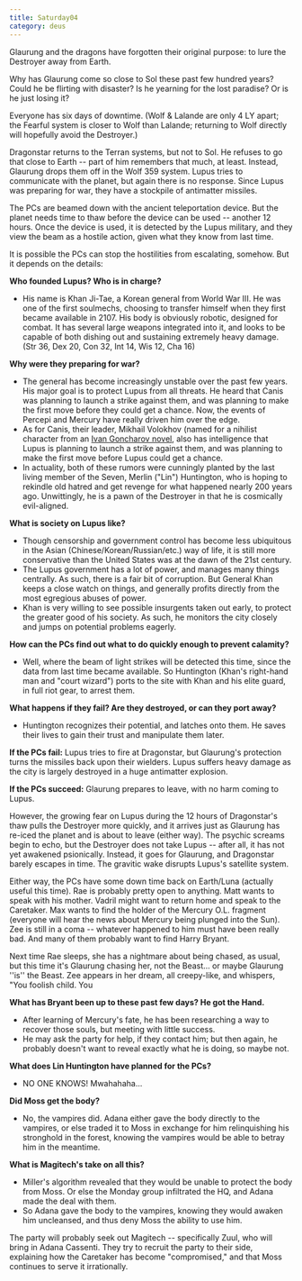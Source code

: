 ```yaml
---
title: Saturday04
category: deus
---
```

Glaurung and the dragons have forgotten their original purpose: to lure the Destroyer away from Earth.

Why has Glaurung come so close to Sol these past few hundred years? Could he be flirting with disaster? Is he yearning for the lost paradise? Or is he just losing it?

Everyone has six days of downtime. (Wolf &amp; Lalande are only 4 LY apart; the Fearful system is closer to Wolf than Lalande; returning to Wolf directly will hopefully avoid the Destroyer.)

Dragonstar returns to the Terran systems, but not to Sol. He refuses to go that close to Earth -- part of him remembers that much, at least. Instead, Glaurung drops them off in the Wolf 359 system. Lupus tries to communicate with the planet, but again there is no response. Since Lupus was preparing for war, they have a stockpile of antimatter missiles.

The PCs are beamed down with the ancient teleportation device. But the planet needs time to thaw before the device can be used -- another 12 hours. Once the device is used, it is detected by the Lupus military, and they view the beam as a hostile action, given what they know from last time.

It is possible the PCs can stop the hostilities from escalating, somehow. But it depends on the details:

__Who founded Lupus? Who is in charge?__
* His name is Khan Ji-Tae, a Korean general from World War III. He was one of the first soulmechs, choosing to transfer himself when they first became available in 2107. His body is obviously robotic, designed for combat. It has several large weapons integrated into it, and looks to be capable of both dishing out and sustaining extremely heavy damage. (Str 36, Dex 20, Con 32, Int 14, Wis 12, Cha 16)

__Why were they preparing for war?__
* The general has become increasingly unstable over the past few years. His major goal is to protect Lupus from all threats. He heard that Canis was planning to launch a strike against them, and was planning to make the first move before they could get a chance. Now, the events of Percepi and Mercury have really driven him over the edge.
* As for Canis, their leader, Mikhail Volokhov (named for a nihilist character from an [Ivan Goncharov novel](http://www.nationarchive.com/Summaries/v103i2666_10.htm), also has intelligence that Lupus is planning to launch a strike against them, and was planning to make the first move before Lupus could get a chance.
* In actuality, both of these rumors were cunningly planted by the last living member of the Seven, Merlin (&quot;Lin&quot;) Huntington, who is hoping to rekindle old hatred and get revenge for what happened nearly 200 years ago. Unwittingly, he is a pawn of the Destroyer in that he is cosmically evil-aligned.

__What is society on Lupus like?__
* Though censorship and government control has become less ubiquitous in the Asian (Chinese/Korean/Russian/etc.) way of life, it is still more conservative than the United States was at the dawn of the 21st century.
* The Lupus government has a lot of power, and manages many things centrally. As such, there is a fair bit of corruption. But General Khan keeps a close watch on things, and generally profits directly from the most egregious abuses of power.
* Khan is very willing to see possible insurgents taken out early, to protect the greater good of his society. As such, he monitors the city closely and jumps on potential problems eagerly.

__How can the PCs find out what to do quickly enough to prevent calamity?__
* Well, where the beam of light strikes will be detected this time, since the data from last time became available. So Huntington (Khan's right-hand man and &quot;court wizard&quot;) ports to the site with Khan and his elite guard, in full riot gear, to arrest them.

__What happens if they fail? Are they destroyed, or can they port away?__
* Huntington recognizes their potential, and latches onto them. He saves their lives to gain their trust and manipulate them later.

__If the PCs fail:__ Lupus tries to fire at Dragonstar, but Glaurung's protection turns the missiles back upon their wielders. Lupus suffers heavy damage as the city is largely destroyed in a huge antimatter explosion.

__If the PCs succeed:__ Glaurung prepares to leave, with no harm coming to Lupus.

However, the growing fear on Lupus during the 12 hours of Dragonstar's thaw pulls the Destroyer more quickly, and it arrives just as Glaurung has re-iced the planet and is about to leave (either way). The psychic screams begin to echo, but the Destroyer does not take Lupus -- after all, it has not yet awakened psionically. Instead, it goes for Glaurung, and Dragonstar barely escapes in time. The gravitic wake disrupts Lupus's satellite system.

Either way, the PCs have some down time back on Earth/Luna (actually useful this time). Rae is probably pretty open to anything. Matt wants to speak with his mother. Vadril might want to return home and speak to the Caretaker. Max wants to find the holder of the Mercury O.L. fragment (everyone will hear the news about Mercury being plunged into the Sun). Zee is still in a coma -- whatever happened to him must have been really bad. And many of them probably want to find Harry Bryant.

Next time Rae sleeps, she has a nightmare about being chased, as usual, but this time it's Glaurung chasing her, not the Beast... or maybe Glaurung ''is'' the Beast. Zee appears in her dream, all creepy-like, and whispers, &quot;You foolish child. You

__What has Bryant been up to these past few days? He got the Hand.__
* After learning of Mercury's fate, he has been researching a way to recover those souls, but meeting with little success.
* He may ask the party for help, if they contact him; but then again, he probably doesn't want to reveal exactly what he is doing, so maybe not.

__What does Lin Huntington have planned for the PCs?__
* NO ONE KNOWS! Mwahahaha...

__Did Moss get the body?__
* No, the vampires did. Adana either gave the body directly to the vampires, or else traded it to Moss in exchange for him relinquishing his stronghold in the forest, knowing the vampires would be able to betray him in the meantime.

__What is Magitech's take on all this?__
* Miller's algorithm revealed that they would be unable to protect the body from Moss. Or else the Monday group infiltrated the HQ, and Adana made the deal with them.
* So Adana gave the body to the vampires, knowing they would awaken him uncleansed, and thus deny Moss the ability to use him.

The party will probably seek out Magitech -- specifically Zuul, who will bring in Adana Cassenti. They try to recruit the party to their side, explaining how the Caretaker has become &quot;compromised,&quot; and that Moss continues to serve it irrationally.
